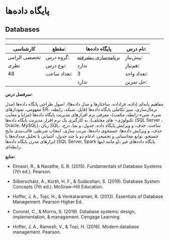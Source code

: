 # پایگاه داده‌ها
## Databases
_______________________________________________________________________________
| کارشناسی     | مقطع:       | پایگاه داده‌ها                                              | نام درس:    |
| ------------ | ----------- | ----------------------------------------------------------- | ----------- |
| تخصصی الزامی | گروه درس:   | [برنامه‌سازی پیشرفته](../mandatory/Advanced-Programming.md) | پیش‌نیاز:   |
| نظری         | نوع درس:    | ندارد                                                       | هم‌نیاز:    |
| 48           | تعداد ساعت: | 3                                                           | تعداد واحد: |
|              |             |  ندارد                                                      | حل تمرین:   |

**سرفصل درس:**

مفاهیم پایه‌ای (داده، فراداده، ساختارها و مدل داده‌ها)، اصول طراحی پایگاه داده‌ها (مدل مفهومی، نمودارهای ER، نرمال‌سازی، سیر تکاملی پایگاه داده‌ها (فایل، شبکه، رابطه، شیء، شیء-رابطه، مکعب)، معرفی نرم افزارهای مدیریت پایگاه داده‌ها (مزایا و معایب تکنولوژی¬ های مختلف)، به کارگیری یک نرم افزار مدیریت پایگاه داده‌ها (SQL Server ، Oracle، MySQL)، زبان SQL، ساخت، حذف، و ویرایش پایگاه داده، جدول، و نما، درج، حذف، و ویرایش داده‌ها، جستجوی داده‌ها، مرتب سازی، انتخاب شرطی، قالب‌بندی نتایج جستجو، توابع محاسباتی و تجمیعی، ادغام دو یا چند جدول، آشنایی با تحلیل مه‌داده‌ها با ابزارهای مدرن پایگاه داده‌ها (SQL Server, Spark  و مانند اینها)، پایگاه داده‌های غیر رابطه‌ای.

**منابع:**


- Elmasri, R., & Navathe, S. B. (2015). Fundamentals of Database Systems (7th ed.). Pearson.

- Silberschatz, A., Korth, H. F., & Sudarshan, S. (2019). Database System Concepts (7th ed.). McGraw-Hill Education.

- Hoffer, J. A., Topi, H., & Venkataraman, R. (2013). Essentials of Database Management. Pearson Higher Ed.

- Coronel, C., & Morris, S. (2019). Database systems: design, implementation, & management. Cengage Learning.

- Hoffer, J. A., Ramesh, V., & Topi, H. (2016). Modern database management. Pearson.
